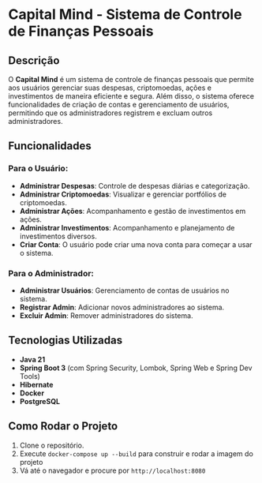 # Capital Mind - Sistema de Controle de Finanças Pessoais

## Descrição

O **Capital Mind** é um sistema de controle de finanças pessoais que permite aos usuários gerenciar suas despesas, criptomoedas, ações e investimentos de maneira eficiente e segura. Além disso, o sistema oferece funcionalidades de criação de contas e gerenciamento de usuários, permitindo que os administradores registrem e excluam outros administradores.

## Funcionalidades

### Para o Usuário:

- **Administrar Despesas**: Controle de despesas diárias e categorização.
- **Administrar Criptomoedas**: Visualizar e gerenciar portfólios de criptomoedas.
- **Administrar Ações**: Acompanhamento e gestão de investimentos em ações.
- **Administrar Investimentos**: Acompanhamento e planejamento de investimentos diversos.
- **Criar Conta**: O usuário pode criar uma nova conta para começar a usar o sistema.

### Para o Administrador:

- **Administrar Usuários**: Gerenciamento de contas de usuários no sistema.
- **Registrar Admin**: Adicionar novos administradores ao sistema.
- **Excluir Admin**: Remover administradores do sistema.

## Tecnologias Utilizadas

- **Java 21**
- **Spring Boot 3** (com Spring Security, Lombok, Spring Web e Spring Dev Tools)
- **Hibernate**
- **Docker**
- **PostgreSQL**

## Como Rodar o Projeto

1. Clone o repositório.
2. Execute `docker-compose up --build` para construir e rodar a imagem do projeto
3. Vá até o navegador e procure por `http://localhost:8080`
